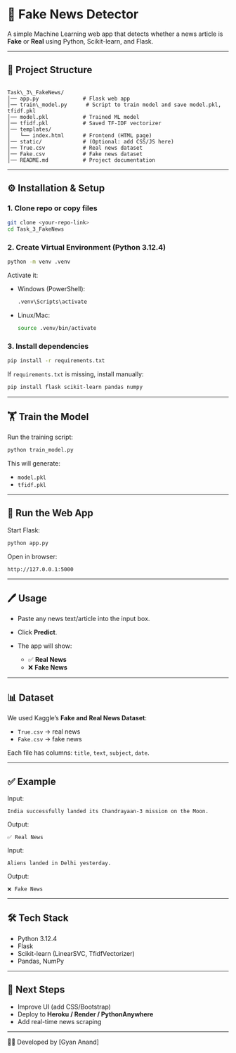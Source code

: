 # 📰 Fake News Detector

A simple Machine Learning web app that detects whether a news article is **Fake** or **Real** using Python, Scikit-learn, and Flask.

---

## 📂 Project Structure
```

Task\_3\_FakeNews/
│── app.py              # Flask web app
│── train\_model.py      # Script to train model and save model.pkl, tfidf.pkl
│── model.pkl           # Trained ML model
│── tfidf.pkl           # Saved TF-IDF vectorizer
│── templates/
│   └── index.html      # Frontend (HTML page)
│── static/             # (Optional: add CSS/JS here)
│── True.csv            # Real news dataset
│── Fake.csv            # Fake news dataset
│── README.md           # Project documentation

````

---

## ⚙️ Installation & Setup

### 1. Clone repo or copy files
```bash
git clone <your-repo-link>
cd Task_3_FakeNews
````

### 2. Create Virtual Environment (Python 3.12.4)

```bash
python -m venv .venv
```

Activate it:

* Windows (PowerShell):

  ```bash
  .venv\Scripts\activate
  ```
* Linux/Mac:

  ```bash
  source .venv/bin/activate
  ```

### 3. Install dependencies

```bash
pip install -r requirements.txt
```

If `requirements.txt` is missing, install manually:

```bash
pip install flask scikit-learn pandas numpy
```

---

## 🏋️ Train the Model

Run the training script:

```bash
python train_model.py
```

This will generate:

* `model.pkl`
* `tfidf.pkl`

---

## 🚀 Run the Web App

Start Flask:

```bash
python app.py
```

Open in browser:

```
http://127.0.0.1:5000
```

---

## 🖊️ Usage

* Paste any news text/article into the input box.
* Click **Predict**.
* The app will show:

  * ✅ **Real News**
  * ❌ **Fake News**

---

## 📊 Dataset

We used Kaggle’s **Fake and Real News Dataset**:

* `True.csv` → real news
* `Fake.csv` → fake news

Each file has columns: `title`, `text`, `subject`, `date`.

---

## ✅ Example

Input:

```
India successfully landed its Chandrayaan-3 mission on the Moon.
```

Output:

```
✅ Real News
```

Input:

```
Aliens landed in Delhi yesterday.
```

Output:

```
❌ Fake News
```

---

## 🛠️ Tech Stack

* Python 3.12.4
* Flask
* Scikit-learn (LinearSVC, TfidfVectorizer)
* Pandas, NumPy

---

## 📌 Next Steps

* Improve UI (add CSS/Bootstrap)
* Deploy to **Heroku / Render / PythonAnywhere**
* Add real-time news scraping

---

👨‍💻 Developed by \[Gyan Anand]
